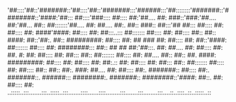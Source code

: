 '##::::'##::'#######::'##::::'##::'#######:::'######:::'##::::::::'#######::'########::'####:'##::: ##::::'###::::
 ##:::: ##:'##.... ##: ###::'###:'##.... ##:'##... ##:: ##:::::::'##.... ##: ##.... ##:. ##:: ###:: ##:::'## ##:::
 ##:::: ##: ##:::: ##: ####'####: ##:::: ##: ##:::..::: ##::::::: ##:::: ##: ##:::: ##:: ##:: ####: ##::'##:. ##::
 #########: ##:::: ##: ## ### ##: ##:::: ##: ##::'####: ##::::::: ##:::: ##: ########::: ##:: ## ## ##:'##:::. ##:
 ##.... ##: ##:::: ##: ##. #: ##: ##:::: ##: ##::: ##:: ##::::::: ##:::: ##: ##.... ##:: ##:: ##. ####: #########:
 ##:::: ##: ##:::: ##: ##:.:: ##: ##:::: ##: ##::: ##:: ##::::::: ##:::: ##: ##:::: ##:: ##:: ##:. ###: ##.... ##:
 ##:::: ##:. #######:: ##:::: ##:. #######::. ######::: ########:. #######:: ########::'####: ##::. ##: ##:::: ##:
..:::::..:::.......:::..:::::..:::.......::::......::::........:::.......:::........:::....::..::::..::..:::::..::
